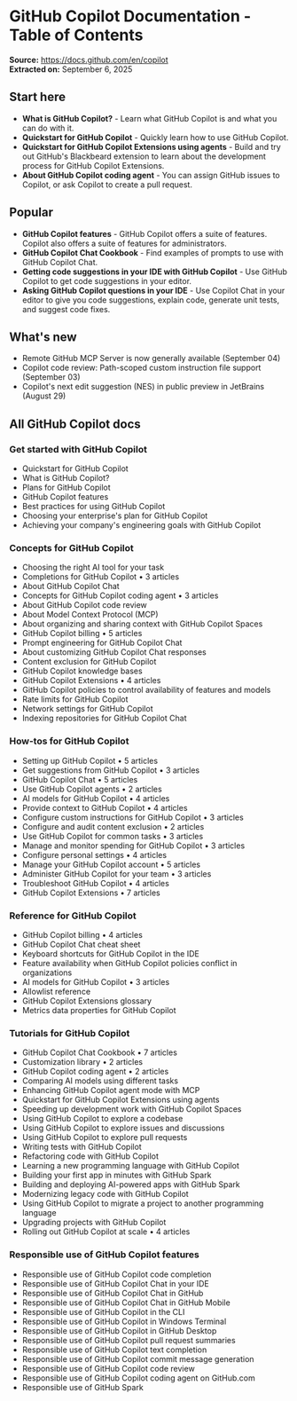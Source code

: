 # GitHub Copilot Documentation - Table of Contents

**Source:** https://docs.github.com/en/copilot  
**Extracted on:** September 6, 2025  

## Start here

- **What is GitHub Copilot?** - Learn what GitHub Copilot is and what you can do with it.
- **Quickstart for GitHub Copilot** - Quickly learn how to use GitHub Copilot.
- **Quickstart for GitHub Copilot Extensions using agents** - Build and try out GitHub's Blackbeard extension to learn about the development process for GitHub Copilot Extensions.
- **About GitHub Copilot coding agent** - You can assign GitHub issues to Copilot, or ask Copilot to create a pull request.

## Popular

- **GitHub Copilot features** - GitHub Copilot offers a suite of features. Copilot also offers a suite of features for administrators.
- **GitHub Copilot Chat Cookbook** - Find examples of prompts to use with GitHub Copilot Chat.
- **Getting code suggestions in your IDE with GitHub Copilot** - Use GitHub Copilot to get code suggestions in your editor.
- **Asking GitHub Copilot questions in your IDE** - Use Copilot Chat in your editor to give you code suggestions, explain code, generate unit tests, and suggest code fixes.

## What's new

- Remote GitHub MCP Server is now generally available (September 04)
- Copilot code review: Path-scoped custom instruction file support (September 03)
- Copilot's next edit suggestion (NES) in public preview in JetBrains (August 29)

## All GitHub Copilot docs

### Get started with GitHub Copilot

- Quickstart for GitHub Copilot
- What is GitHub Copilot?
- Plans for GitHub Copilot
- GitHub Copilot features
- Best practices for using GitHub Copilot
- Choosing your enterprise's plan for GitHub Copilot
- Achieving your company's engineering goals with GitHub Copilot

### Concepts for GitHub Copilot

- Choosing the right AI tool for your task
- Completions for GitHub Copilot • 3 articles
- About GitHub Copilot Chat
- Concepts for GitHub Copilot coding agent • 3 articles
- About GitHub Copilot code review
- About Model Context Protocol (MCP)
- About organizing and sharing context with GitHub Copilot Spaces
- GitHub Copilot billing • 5 articles
- Prompt engineering for GitHub Copilot Chat
- About customizing GitHub Copilot Chat responses
- Content exclusion for GitHub Copilot
- GitHub Copilot knowledge bases
- GitHub Copilot Extensions • 4 articles
- GitHub Copilot policies to control availability of features and models
- Rate limits for GitHub Copilot
- Network settings for GitHub Copilot
- Indexing repositories for GitHub Copilot Chat

### How-tos for GitHub Copilot

- Setting up GitHub Copilot • 5 articles
- Get suggestions from GitHub Copilot • 3 articles
- GitHub Copilot Chat • 5 articles
- Use GitHub Copilot agents • 2 articles
- AI models for GitHub Copilot • 4 articles
- Provide context to GitHub Copilot • 4 articles
- Configure custom instructions for GitHub Copilot • 3 articles
- Configure and audit content exclusion • 2 articles
- Use GitHub Copilot for common tasks • 3 articles
- Manage and monitor spending for GitHub Copilot • 3 articles
- Configure personal settings • 4 articles
- Manage your GitHub Copilot account • 5 articles
- Administer GitHub Copilot for your team • 3 articles
- Troubleshoot GitHub Copilot • 4 articles
- GitHub Copilot Extensions • 7 articles

### Reference for GitHub Copilot

- GitHub Copilot billing • 4 articles
- GitHub Copilot Chat cheat sheet
- Keyboard shortcuts for GitHub Copilot in the IDE
- Feature availability when GitHub Copilot policies conflict in organizations
- AI models for GitHub Copilot • 3 articles
- Allowlist reference
- GitHub Copilot Extensions glossary
- Metrics data properties for GitHub Copilot

### Tutorials for GitHub Copilot

- GitHub Copilot Chat Cookbook • 7 articles
- Customization library • 2 articles
- GitHub Copilot coding agent • 2 articles
- Comparing AI models using different tasks
- Enhancing GitHub Copilot agent mode with MCP
- Quickstart for GitHub Copilot Extensions using agents
- Speeding up development work with GitHub Copilot Spaces
- Using GitHub Copilot to explore a codebase
- Using GitHub Copilot to explore issues and discussions
- Using GitHub Copilot to explore pull requests
- Writing tests with GitHub Copilot
- Refactoring code with GitHub Copilot
- Learning a new programming language with GitHub Copilot
- Building your first app in minutes with GitHub Spark
- Building and deploying AI-powered apps with GitHub Spark
- Modernizing legacy code with GitHub Copilot
- Using GitHub Copilot to migrate a project to another programming language
- Upgrading projects with GitHub Copilot
- Rolling out GitHub Copilot at scale • 4 articles

### Responsible use of GitHub Copilot features

- Responsible use of GitHub Copilot code completion
- Responsible use of GitHub Copilot Chat in your IDE
- Responsible use of GitHub Copilot Chat in GitHub
- Responsible use of GitHub Copilot Chat in GitHub Mobile
- Responsible use of GitHub Copilot in the CLI
- Responsible use of GitHub Copilot in Windows Terminal
- Responsible use of GitHub Copilot in GitHub Desktop
- Responsible use of GitHub Copilot pull request summaries
- Responsible use of GitHub Copilot text completion
- Responsible use of GitHub Copilot commit message generation
- Responsible use of GitHub Copilot code review
- Responsible use of GitHub Copilot coding agent on GitHub.com
- Responsible use of GitHub Spark
